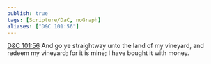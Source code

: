 ```yaml
---
publish: true
tags: [Scripture/DaC, noGraph]
aliases: ["D&C 101:56"]
---
```

[D&C 101:56](https://churchofjesuschrist.org/study/scriptures/dc-testament/dc/101?lang=eng&id=p56#p56) And go ye straightway unto the land of my vineyard, and redeem my vineyard; for it is mine; I have bought it with money.
